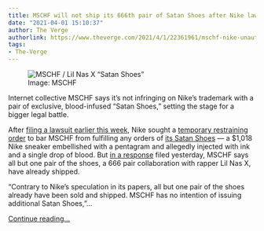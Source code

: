 ```yaml
---
title: MSCHF will not ship its 666th pair of Satan Shoes after Nike lawsuit
date: "2021-04-01 15:10:37"
author: The Verge
authorlink: https://www.theverge.com/2021/4/1/22361961/mschf-nike-unauthorized-satan-shoe-lawsuit-response-restraining-order
tags:
- The-Verge
---
```

<figure>
      <img alt="MSCHF / Lil Nas X “Satan Shoes”" src="https://cdn.vox-cdn.com/thumbor/DSo7qWDud-cy0T0HpvOOTyVS1qM=/64x0:1984x1280/1310x873/cdn.vox-cdn.com/uploads/chorus_image/image/69060672/Exbfpl2WgAAQkl8_resized.0.jpeg" />
        <figcaption>Image: MSCHF</figcaption>
    </figure>

  <p id="zW2fyM">Internet collective MSCHF says it’s not infringing on Nike’s trademark with a pair of exclusive, blood-infused “Satan Shoes,” setting the stage for a bigger legal battle.</p>
<p id="5sZFex">After <a href="https://www.theverge.com/2021/3/29/22357225/nike-sues-lil-nas-x-unauthorized-satan-shoes-mschf">filing a lawsuit earlier this week</a>, Nike sought a <a href="https://www.courtlistener.com/recap/gov.uscourts.nyed.461880/gov.uscourts.nyed.461880.7.0.pdf">temporary restraining order</a> to bar MSCHF from fulfilling any orders of <a href="https://www.nytimes.com/2021/03/28/style/nike-satan-shoes-lil-Nas-x.html">its Satan Shoes</a> — a $1,018 Nike sneaker embellished with a pentagram and allegedly injected with ink and a single drop of blood. But <a href="https://www.courtlistener.com/recap/gov.uscourts.nyed.461880/gov.uscourts.nyed.461880.14.0.pdf">in a response</a> filed yesterday, MSCHF says all but one pair of the shoes, a 666 pair collaboration with rapper Lil Nas X, have already shipped.</p>
<p id="cU0BRT">“Contrary to Nike’s speculation in its papers, all but one pair of the shoes already have been sold and shipped. MSCHF has no intention of issuing additional Satan Shoes,”...</p>
  <p>
    <a href="https://www.theverge.com/2021/4/1/22361961/mschf-nike-unauthorized-satan-shoe-lawsuit-response-restraining-order">Continue reading&hellip;</a>
  </p>